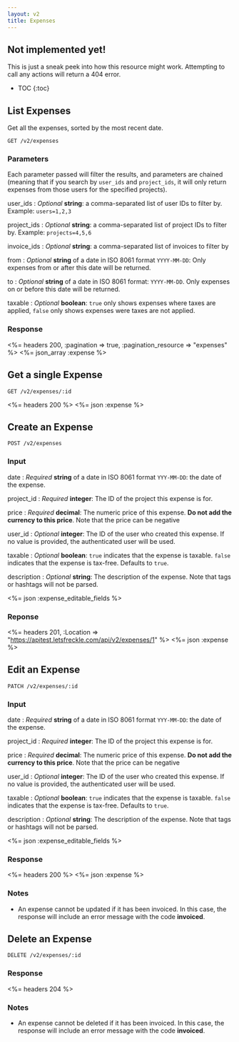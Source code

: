 ```yaml
---
layout: v2
title: Expenses
---
```



<div class="note warning sticky">
  <h2>Not implemented yet!</h2>
  <p>This is just a sneak peek into how this resource might work. Attempting to call any actions will return a 404 error.</p>
</div>

* TOC
{:toc}

## List Expenses

Get all the expenses, sorted by the most recent date.

~~~
GET /v2/expenses
~~~

### Parameters

Each parameter passed will filter the results, and parameters are chained (meaning that if you search by `user_ids` and `project_ids`, it will only return expenses from those users for the specified projects).

user_ids
: *Optional* **string**: a comma-separated list of user IDs to filter by.
Example: `users=1,2,3`

project_ids
: *Optional* **string**: a comma-separated list of project IDs to filter by.
Example: `projects=4,5,6`

invoice_ids
: *Optional* **string**: a comma-separated list of invoices to filter by

from
: *Optional* **string** of a date in ISO 8061 format `YYYY-MM-DD`: Only expenses from or after this date will be returned.

to
: *Optional* **string** of a date in ISO 8061 format: `YYYY-MM-DD`. Only expenses on or before this date will be returned.

taxable
: *Optional* **boolean**: `true` only shows expenses where taxes are applied, `false` only shows expenses were taxes are not applied.

### Response

<%= headers 200, :pagination => true, :pagination_resource => "expenses" %>
<%= json_array :expense %>

## Get a single Expense

~~~
GET /v2/expenses/:id
~~~

<%= headers 200 %>
<%= json :expense %>

## Create an Expense

~~~
POST /v2/expenses
~~~

### Input

date
: *Required* **string** of a date in ISO 8061 format `YYY-MM-DD`: the date of the expense.

project_id
: *Required* **integer**: The ID of the project this expense is for.

price
: *Required* **decimal**: The numeric price of this expense. **Do not add the currency to this price**. Note that the price can be negative

user_id
: *Optional* **integer**: The ID of the user who created this expense. If no value is provided, the authenticated user will be used.

taxable
: *Optional* **boolean**: `true` indicates that the expense is taxable. `false` indicates that the expense is tax-free. Defaults to `true`.

description
: *Optional* **string**: The description of the expense. Note that tags or hashtags will not be parsed.

<%= json :expense_editable_fields %>

### Reponse

<%= headers 201, :Location => "https://apitest.letsfreckle.com/api/v2/expenses/1" %>
<%= json :expense %>

## Edit an Expense

~~~
PATCH /v2/expenses/:id
~~~

### Input

date
: *Required* **string** of a date in ISO 8061 format `YYY-MM-DD`: the date of the expense.

project_id
: *Required* **integer**: The ID of the project this expense is for.

price
: *Required* **decimal**: The numeric price of this expense. **Do not add the currency to this price**. Note that the price can be negative

user_id
: *Optional* **integer**: The ID of the user who created this expense. If no value is provided, the authenticated user will be used.

taxable
: *Optional* **boolean**: `true` indicates that the expense is taxable. `false` indicates that the expense is tax-free. Defaults to `true`.

description
: *Optional* **string**: The description of the expense. Note that tags or hashtags will not be parsed.

<%= json :expense_editable_fields %>

### Response

<%= headers 200 %>
<%= json :expense %>

### Notes

* An expense cannot be updated if it has been invoiced. In this case, the response will include an error message with the code **invoiced**.

## Delete an Expense

~~~
DELETE /v2/expenses/:id
~~~

### Response

<%= headers 204 %>

### Notes

* An expense cannot be deleted if it has been invoiced. In this case, the response will include an error message with the code **invoiced**.
